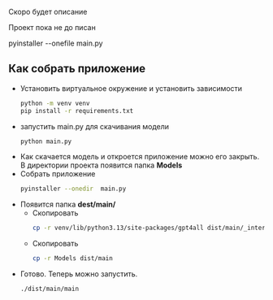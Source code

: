 Скоро будет описание

Проект пока не до писан

pyinstaller --onefile main.py


## Как собрать приложение
- Установить виртуальное окружение и установить зависимости
    ```bash
    python -m venv venv
    pip install -r requirements.txt
    ```
- запустить main.py для скачивания модели
    ```bash
    python main.py
    ```
- Как скачается модель и откроется приложение можно его закрыть. В директории проекта появится папка **Models**
- Собрать приложение
    ```bash
    pyinstaller --onedir  main.py
    ```
- Появится папка **dest/main/**
    - Скопировать
        ```bash
        cp -r venv/lib/python3.13/site-packages/gpt4all dist/main/_internal
        ```
    - Скопировать
        ```bash
        cp -r Models dist/main
        ```
- Готово. Теперь можно запустить.
    ```bash
    ./dist/main/main 
    ```
